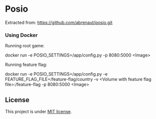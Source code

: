 # Posio

Extracted from: https://github.com/abrenaut/posio.git

### Using Docker

Running root game:

docker run -e POSIO_SETTINGS=/app/config.py -p 8080:5000 \<Image>

Running feature flag:

docker run -e POSIO_SETTINGS=/app/config.py -e FEATURE_FLAG_FILE=/feature-flag/country -v \<Volume with feature flag file>:/feature-flag -p 8080:5000 \<Image>

## License

This project is under [MIT license](LICENSE).
